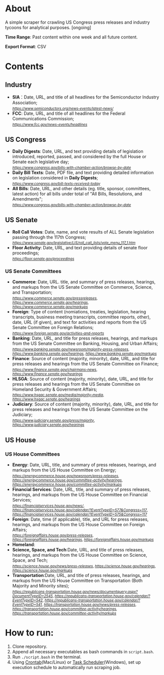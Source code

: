# About

A simple scraper for crawling US Congress press releases and industry tycoons for analytical purposes. [ongoing]

**Time Range**: Past content within one week and all future content. 

**Export Format**: CSV 

# Contents


## Industry

*  __SIA__：Date, URL, and title of all headlines for the Semiconductor Industry Association; <sub><br> _https://www.semiconductors.org/news-events/latest-news/_
* __FCC__: Date, URL, and title of all headlines for the Federal Communications Commission; <sub><br>  _https://www.fcc.gov/news-events/headlines_


## US Congress
* __Daily Digests__: Date, URL, and text providing details of legislation introduced, reported, passed, and considered by the full House or Senate each legislative day;<sub> <br> _https://www.congress.gov/bills-with-chamber-action/browse-by-date_
* __Daily Bill Texts__: Date, PDF file, and text providing detailed information on legislation considered in __Daily Digests__;<sub>  <br>_https://www.congress.gov/bill-texts-received-today_
* __All Bills__: Date, URL, and other details (eg. title, sponsor, committees, latest action) for all bills under total of "All Bills, Resolutions, and Amendments";<sub>   <br>_https://www.congress.gov/bills-with-chamber-action/browse-by-date_


## US Senate

* __Roll Call Votes__: Date, name, and vote results of ALL Senate legislation passing through the 117th Congress;<sub>  <br> _https://www.senate.gov/legislative/LIS/roll_call_lists/vote_menu_117_1.htm_
* __Floor Activity__: Date, URL, and text providing details of senate floor proceedings;<sub>    <br>_https://floor.senate.gov/proceedings_

### US Senate Committees
* __Commerce__:  Date, URL. title, and summary of press releases, hearings, and markups from the US Senate Committee on Commerce, Science, and Transportation;<sub>  <br> _https://www.commerce.senate.gov/pressreleases_, _https://www.commerce.senate.gov/hearings_, _https://www.commerce.senate.gov/markups_
* __Foreign__:  Type of content (nomiations, treaties, legislation, hearing transcripts, business meeting transcripts, committee reports, other), date, URL (if given), and text for activities and reports from the US Senate Committee on Foreign Relations;<sub>  <br> _https://www.foreign.senate.gov/activities-and-reports_
* __Banking__: Date, URL, and title for press releases, hearings, and markups from the US Senate Committee on Banking, Housing, and Urban Affairs;<sub>  <br> _https://www.banking.senate.gov/newsroom/majority-press-releases_, _https://www.banking.senate.gov/hearings_, _https://www.banking.senate.gov/markups_
* __Finance__: Source of content (majority, minority), date, URL, and title for press releases and hearings from the US Senate Committee on Finance;<sub>  <br> _https://www.finance.senate.gov/chairmans-news_, _https://www.finance.senate.gov/hearings_
* __HLSGA__: Source of content (majority, minority), date, URL, and title for press releases and hearings from the US Senate Committee on Homeland Security & Government Affairs;<sub>  <br> _https://www.hsgac.senate.gov/media/majority-media_, _https://www.hsgac.senate.gov/hearings_
* __Judiciary__: Source of content (majority, minority), date, URL, and title for press releases and hearings from the US Senate Committee on the Judiciary;<sub> <br>  _https://www.judiciary.senate.gov/press/majority_, _https://www.judiciary.senate.gov/hearings_

## US House

### US House Committees
* __Energy__: Date, URL, title, and summary of press releases, hearings, and markups from the US House Committee on Energy;<sub>  <br>_https://energycommerce.house.gov/newsroom/press-releases_, _https://energycommerce.house.gov/committee-activity/hearings_, _https://energycommerce.house.gov/committee-activity/markups_ 
* __Financial Services__: Date, URL, title, and summary of press releases, hearings, and markups from the US House Committee on Financial Services; <sub> <br> _https://financialservices.house.gov/news/_, _https://financialservices.house.gov/calendar/?EventTypeID=577&Congress=117_, _https://financialservices.house.gov/calendar/?EventTypeID=575&Congress=117_
* __Foreign__:  Date, time (if applicable), title, and URL for press releases, hearings, and markups from the US House Committee on Foreign Affairs; <sub> <br> _https://foreignaffairs.house.gov/press-releases_, _https://foreignaffairs.house.gov/hearings_, _https://foreignaffairs.house.gov/markups_
* __Homeland__: 
* __Science, Space, and Tech__:Date, URL, and title of press releases, hearings, and markups from the US House Committee on Science, Space, and Tech; <sub> <br> _https://science.house.gov/news/press-releases_, _https://science.house.gov/hearings_, _https://science.house.gov/markups_
* __Transportation__:Date, URL, and title of press releases, hearings, and markups from the US House Committee on Transportation (Both Majority and Minority sites);<sub> <br>_https://republicans-transportation.house.gov/news/documentquery.aspx?DocumentTypeID=2545_, _https://republicans-transportation.house.gov/calendar/?EventTypeID=542_, _https://republicans-transportation.house.gov/calendar/?EventTypeID=541_, _https://transportation.house.gov/news/press-releases_, _https://transportation.house.gov/committee-activity/hearings_, _https://transportation.house.gov/committee-activity/markups_


# How to run:
1. Clone repository.
2. Append all necessary executables as bash commands in `script.bash`.
3. Run `./script.bash` in the terminal.
4. Using [Crontab](https://man7.org/linux/man-pages/man5/crontab.5.html)(Mac/Linux) or [Task Scheduler](https://docs.microsoft.com/en-us/windows/win32/taskschd/task-scheduler-start-page)(Windows), set up execution schedule to automatically run scraping job.
